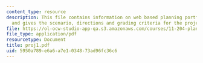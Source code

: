 ```yaml
---
content_type: resource
description: This file contains information on web based planning portfolio project
  and gives the scenario, directions and grading criteria for the project.
file: https://ol-ocw-studio-app-qa.s3.amazonaws.com/courses/11-204-planning-communications-and-digital-media-fall-2004/5950a789e6a6a7e1034873ad96fc36c6_proj1.pdf
file_type: application/pdf
resourcetype: Document
title: proj1.pdf
uid: 5950a789-e6a6-a7e1-0348-73ad96fc36c6
---
```

